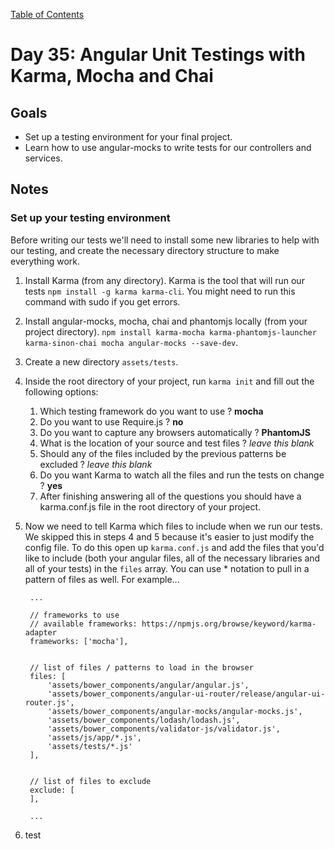[Table of Contents](/README.md)

# Day 35: Angular Unit Testings with Karma, Mocha and Chai

## Goals
* Set up a testing environment for your final project.
* Learn how to use angular-mocks to write tests for our controllers and services.

## Notes

### Set up your testing environment

Before writing our tests we'll need to install some new libraries to help with our testing, and create the necessary directory structure to make everything work.

1. Install Karma (from any directory). Karma is the tool that will run our tests `npm install -g karma karma-cli`. You might need to run this command with sudo if you get errors.
2. Install angular-mocks, mocha, chai and phantomjs locally (from your project directory). `npm install karma-mocha karma-phantomjs-launcher karma-sinon-chai mocha angular-mocks --save-dev`.
3. Create a new directory `assets/tests`.
4. Inside the root directory of your project, run `karma init` and fill out the following options:
	1. Which testing framework do you want to use ? **mocha**
	2. Do you want to use Require.js ? **no**
	3. Do you want to capture any browsers automatically ? **PhantomJS**
	4. What is the location of your source and test files ? *leave this blank*
	5. Should any of the files included by the previous patterns be excluded ? *leave this blank*
	6. Do you want Karma to watch all the files and run the tests on change ? **yes**
	7. After finishing answering all of the questions you should have a karma.conf.js file in the root directory of your project.
5. Now we need to tell Karma which files to include when we run our tests. We skipped this in steps 4 and 5 because it's easier to just modify the config file. To do this open up `karma.conf.js` and add the files that you'd like to include (both your angular files, all of the necessary libraries and all of your tests) in the `files` array. You can use * notation to pull in a pattern of files as well. For example...

        ...
        
        // frameworks to use
        // available frameworks: https://npmjs.org/browse/keyword/karma-adapter
        frameworks: ['mocha'],
        
        
        // list of files / patterns to load in the browser
        files: [
        	'assets/bower_components/angular/angular.js',
        	'assets/bower_components/angular-ui-router/release/angular-ui-router.js',
        	'assets/bower_components/angular-mocks/angular-mocks.js',
        	'assets/bower_components/lodash/lodash.js',
        	'assets/bower_components/validator-js/validator.js',
        	'assets/js/app/*.js',
        	'assets/tests/*.js'
        ],
        
        
        // list of files to exclude
        exclude: [
        ],
        
        ...


6. test
